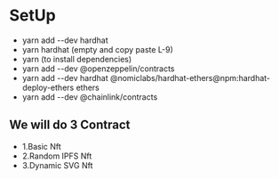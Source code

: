 # SetUp

- yarn add --dev hardhat
- yarn hardhat (empty and copy paste L-9)
- yarn (to install dependencies)
- yarn add --dev @openzeppelin/contracts
- yarn add --dev hardhat @nomiclabs/hardhat-ethers@npm:hardhat-deploy-ethers ethers
- yarn add --dev @chainlink/contracts

## We will do 3 Contract

- 1.Basic Nft
- 2.Random IPFS Nft
- 3.Dynamic SVG Nft

